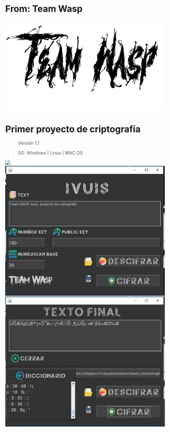 # From: Team Wasp

![](Sc/Captura16.jpg)

# Primer proyecto de criptografía

> Versión 1.1

> SO: Windows | Linux | MAC OS

![](Sc/Captura.PNG)
![](Sc/Captura2.PNG)
![](Sc/Captura3.PNG)

